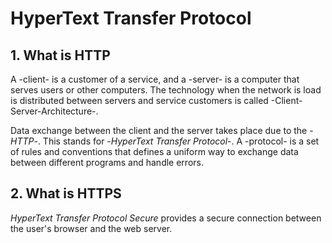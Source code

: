 # HyperText Transfer Protocol
## 1. What is HTTP
A -client- is a customer of a service, and a -server- is a computer that serves
users or other computers. The technology when the network is load is distributed
between servers and service customers is called -Client-Server-Architecture-.

Data exchange between the client and the server takes place due to the -*HTTP*-.
This stands for -*HyperText Transfer Protocol*-. A -protocol- is a set of rules
and conventions that defines a uniform way to exchange data between different
programs and handle errors.

## 2. What is HTTPS
*HyperText Transfer Protocol Secure* provides a secure connection between the user's
browser and the web server.
